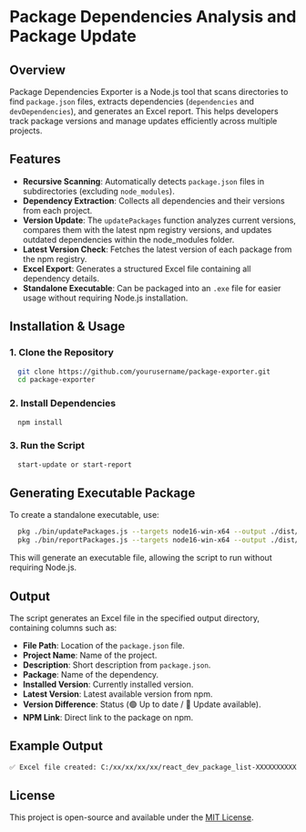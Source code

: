 # Package Dependencies Analysis and Package Update

## Overview

Package Dependencies Exporter is a Node.js tool that scans directories to find `package.json` files, extracts dependencies (`dependencies` and `devDependencies`), and generates an Excel report. This helps developers track package versions and manage updates efficiently across multiple projects.

## Features

- **Recursive Scanning**: Automatically detects `package.json` files in subdirectories (excluding `node_modules`).
- **Dependency Extraction**: Collects all dependencies and their versions from each project.
- **Version Update**: The `updatePackages` function analyzes current versions, compares them with the latest npm registry versions, and updates outdated dependencies within the node_modules folder.
- **Latest Version Check**: Fetches the latest version of each package from the npm registry.
- **Excel Export**: Generates a structured Excel file containing all dependency details.
- **Standalone Executable**: Can be packaged into an `.exe` file for easier usage without requiring Node.js installation.

## Installation & Usage

### 1. Clone the Repository

```bash
  git clone https://github.com/yourusername/package-exporter.git
  cd package-exporter
```

### 2. Install Dependencies

```bash
  npm install
```

### 3. Run the Script

```bash
  start-update or start-report
```

## Generating Executable Package

To create a standalone executable, use:

```bash
  pkg ./bin/updatePackages.js --targets node16-win-x64 --output ./dist/updatePackages.exe
  pkg ./bin/reportPackages.js --targets node16-win-x64 --output ./dist/reportPackages.exe
```

This will generate an executable file, allowing the script to run without requiring Node.js.

## Output

The script generates an Excel file in the specified output directory, containing columns such as:

- **File Path**: Location of the `package.json` file.
- **Project Name**: Name of the project.
- **Description**: Short description from `package.json`.
- **Package**: Name of the dependency.
- **Installed Version**: Currently installed version.
- **Latest Version**: Latest available version from npm.
- **Version Difference**: Status (🟢 Up to date / 🔴 Update available).
- **NPM Link**: Direct link to the package on npm.

## Example Output

```bash
✅ Excel file created: C:/xx/xx/xx/xx/react_dev_package_list-XXXXXXXXXX.xlsx
```

## License

This project is open-source and available under the [MIT License](LICENSE).
